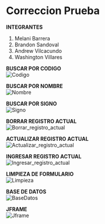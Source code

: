 # Correccion Prueba <br>
**INTEGRANTES** <br>
1. Melani Barrera <br>
2. Brandon Sandoval <br>
3. Andrew Vilcacundo <br>
4. Washington Villares <br>

**BUSCAR POR CODIGO** <br>
![Codigo](https://github.com/AndrewVilcacundo/CorrPrueba/assets/117743538/7d8c56ff-f14a-422a-89fd-f1bccabeabde)

**BUSCAR POR NOMBRE** <br>
![Nombre](https://github.com/AndrewVilcacundo/CorrPrueba/assets/117743538/9e4bfd92-c2ba-4809-bd2c-e942e86abd1e)

**BUSCAR POR SIGNO** <br>
![Signo](https://github.com/AndrewVilcacundo/CorrPrueba/assets/117743538/18487576-5a20-46c8-89ca-cabdc6ced844)

**BORRAR REGISTRO ACTUAL** <br>
![Borrar_registro_actual](https://github.com/AndrewVilcacundo/CorrPrueba/assets/117743538/1f4de93d-5857-4a00-8253-28994a71f446)

**ACTUALIZAR REGISTRO ACTUAL** <br>
![Actualizar_registro_actual](https://github.com/AndrewVilcacundo/CorrPrueba/assets/117743538/528a0bbd-2c89-4354-bf20-08b193c2e4c5)

**INGRESAR REGISTRO ACTUAL** <br>
![Ingresar_registro_actual](https://github.com/AndrewVilcacundo/CorrPrueba/assets/117743538/25a70bae-7cea-4aae-b6e4-51630c2aaabb)

**LIMPIEZA DE FORMULARIO** <br>
![Limpieza](https://github.com/AndrewVilcacundo/CorrPrueba/assets/117743538/33a5cb5b-71eb-42b2-ad22-4c6be3625ebf)

**BASE DE DATOS** <br>
![BaseDatos](https://github.com/AndrewVilcacundo/CorrPrueba/assets/117743538/25d4e3d5-2fd2-4712-aafe-9699d1ec2dd7)

 **JFRAME** <br>
 ![Jframe](https://github.com/AndrewVilcacundo/CorrPrueba/assets/117743538/1668430f-88bf-4e09-b4f2-983b3edd2bd0)
